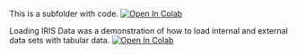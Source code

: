 This is a subfolder with code.
[![Open In Colab](https://colab.research.google.com/assets/colab-badge.svg)](https://colab.research.google.com/github/taran317/pgssCSLab/blob/master/MyNotebook/script.ipynb)

Loading IRIS Data was a demonstration of how to load internal and external data sets with tabular data.
[![Open In Colab](https://colab.research.google.com/assets/colab-badge.svg)](https://colab.research.google.com/github/taran317/pgssCSLab/blob/master/MyNotebook/LoadingIRISData.ipynb)
